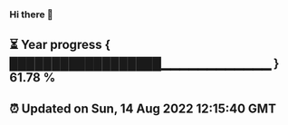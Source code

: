 ### Hi there 👋
⏳ Year progress { ██████████████████▁▁▁▁▁▁▁▁▁▁▁▁ } 61.78 %
---
⏰ Updated on Sun, 14 Aug 2022 12:15:40 GMT
---
